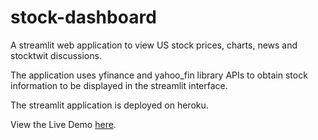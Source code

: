 # stock-dashboard


A streamlit web application to view US stock prices, charts, news and stocktwit discussions.

The application uses yfinance and yahoo_fin library APIs to obtain stock information to be displayed in the streamlit interface.

The streamlit application is deployed on heroku.

View the Live Demo [here](https://stock-dashboards.herokuapp.com/).
